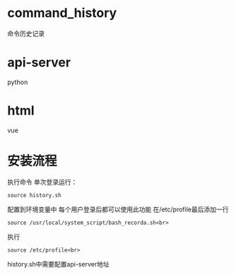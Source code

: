 # command_history
命令历史记录
# api-server
python
# html
vue
# 安装流程

 执行命令 单次登录运行：<br>
 ```
 source history.sh
 ```
 配置到环境变量中 每个用户登录后都可以使用此功能 在/etc/profile最后添加一行<br>
 ```
 source /usr/local/system_script/bash_recorda.sh<br>
 ```
 执行
 ```
 source /etc/profile<br>
 ```
 history.sh中需要配置api-server地址<br>
